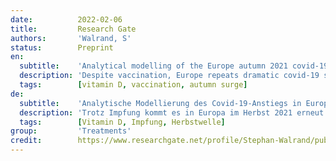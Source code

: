 ```yaml
---
date:          2022-02-06
title:         Research Gate
authors:       'Walrand, S'
status:        Preprint
en:
  subtitle:    'Analytical modelling of the Europe autumn 2021 covid-19 surge supports that seasonal vitamin D decline reduces the contamination control of the vaccination'
  description: 'Despite vaccination, Europe repeats dramatic covid-19 surges this autumn 2021, imposing safety rules. Autumn 2020 dynamics showed a clear correlation of the surge date with country latitude pointing out the vitamin D seasonal decline as contributing factor. We investigate the autumn 2021 surge dynamic. Countries surge dates were assessed and the correlation with the latitude analysed. Analytical equations governing the summer-autumn dynamics in vaccinated and unvaccinated subpopulations of teens, adults and senior were developed. After shifting the country latitude towards the south proportionally to its vaccination rate, a linear correlation of the surge date is observed, with a slope similar to that of autumn 2020. Furthermore, this surge is present in the vaccinated population while this population was rather unsensitive to the delta variant spreading and to the safety rules removal in July. The analytical model evidenced an autumnal vaccination efficiency decline increasing with the sub-population age. All the observations support that vitamin D deficiency reduces the vaccination efficiency in controlling contaminations. There was no observation supporting a reduction of the vaccination efficiency in preventing severe covid illness. Europe will continue the seasonal low vitamin D status up to April. It makes sense to screen vitamin D status and fix individual  deficiencies. The vaccination efficiency in controlling contamination should be restored which could mechanically reduce the hospital load and limit economics burden.'
  tags:        [vitamin D, vaccination, autumn surge]
de:
  subtitle:    'Analytische Modellierung des Covid-19-Anstiegs in Europa im Herbst 2021 belegt, dass der saisonale Vitamin-D-Rückgang die Kontaminationskontrolle der Impfung verringert'
  description: 'Trotz Impfung kommt es in Europa im Herbst 2021 erneut zu einem dramatischen Covid-19-Anstieg, der Sicherheitsvorschriften auferlegt. Die Dynamik im Herbst 2020 zeigte eine klare Korrelation zwischen dem Zeitpunkt des Anstiegs und der geografischen Breite des Landes, was darauf hindeutet, dass der saisonale Vitamin-D-Rückgang eine Rolle spielt. Wir untersuchen die Dynamik des Anstiegs im Herbst 2021. Die Überschwemmungsdaten der Länder wurden bewertet und die Korrelation mit dem Breitengrad analysiert. Es wurden analytische Gleichungen für die Sommer-Herbst-Dynamik in geimpften und ungeimpften Teilpopulationen von Jugendlichen, Erwachsenen und Senioren entwickelt. Nach der Verschiebung des Breitengrades eines Landes in Richtung Süden proportional zu seiner Impfquote wird eine lineare Korrelation des Zeitpunkts des Anstiegs beobachtet, mit einer Steigung ähnlich der im Herbst 2020. Darüber hinaus ist dieser Anstieg in der geimpften Bevölkerung zu beobachten, während diese eher unempfindlich gegenüber der Ausbreitung der Delta-Variante und der Aufhebung der Sicherheitsvorschriften im Juli war. Das Analysemodell zeigt, dass die Impfeffizienz im Herbst mit zunehmendem Alter der Teilpopulation abnimmt. Alle Beobachtungen sprechen dafür, dass ein Vitamin-D-Mangel die Impfeffizienz bei der Bekämpfung von Kontaminationen verringert. Es gab keine Beobachtung, die eine Verringerung der Impfeffizienz bei der Verhinderung schwerer Rinderkrankheiten belegt. In Europa wird der saisonal niedrige Vitamin-D-Status bis April anhalten. Es ist sinnvoll, den Vitamin-D-Status zu überprüfen und individuelle Defizite zu beheben. Die Impfeffizienz bei der Kontrolle der Ansteckung sollte wiederhergestellt werden, was die Krankenhausbelastung mechanisch reduzieren und die wirtschaftliche Belastung begrenzen könnte.' 
  tags:        [Vitamin D, Impfung, Herbstwelle]
group:         'Treatments'
credit:        https://www.researchgate.net/profile/Stephan-Walrand/publication/358391119_Analytical_modelling_of_the_Europe_autumn_2021_covid-19_surge_supports_that_seasonal_vitamin_D_decline_reduces_the_contamination_control_of_the_vaccination/links/61ffbdc6702c892cef0aa803/Analytical-modelling-of-the-Europe-autumn-2021-covid-19-surge-supports-that-seasonal-vitamin-D-decline-reduces-the-contamination-control-of-the-vaccination.pdf
---
```

